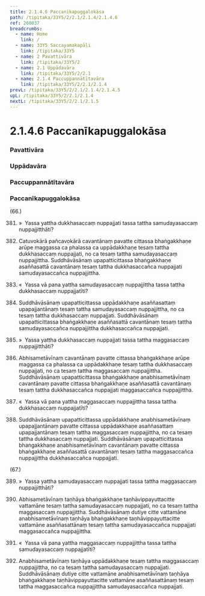 ```yaml
---
title: 2.1.4.6 Paccanīkapuggalokāsa
path: /tipitaka/33Y5/2/2.1/2.1.4/2.1.4.6
ref: 260037
breadcrumbs:
  - name: Home
    link: /
  - name: 33Y5 Saccayamakapāḷi
    link: /tipitaka/33Y5
  - name: 2 Pavattivāra
    link: /tipitaka/33Y5/2
  - name: 2.1 Uppādavāra
    link: /tipitaka/33Y5/2/2.1
  - name: 2.1.4 Paccuppannātītavāra
    link: /tipitaka/33Y5/2/2.1/2.1.4
prevL: /tipitaka/33Y5/2/2.1/2.1.4/2.1.4.5
upL: /tipitaka/33Y5/2/2.1/2.1.4
nextL: /tipitaka/33Y5/2/2.1/2.1.5
---
```


# 2.1.4.6 Paccanīkapuggalokāsa

### Pavattivāra

### Uppādavāra

### Paccuppannātītavāra

### Paccanīkapuggalokāsa

(66.)

381. »  Yassa yattha dukkhasaccaṃ nuppajjati tassa tattha samudayasaccaṃ nuppajjitthāti?

382. Catuvokārā pañcavokārā cavantānaṃ pavatte cittassa bhaṅgakkhaṇe arūpe maggassa ca phalassa ca uppādakkhaṇe tesaṃ tattha dukkhasaccaṃ nuppajjati, no ca tesaṃ tattha samudayasaccaṃ nuppajjittha. Suddhāvāsānaṃ upapatticittassa bhaṅgakkhaṇe asaññasattā cavantānaṃ tesaṃ tattha dukkhasaccañca nuppajjati samudayasaccañca nuppajjittha.

383. «  Yassa vā pana yattha samudayasaccaṃ nuppajjittha tassa tattha dukkhasaccaṃ nuppajjatīti?

384. Suddhāvāsānaṃ upapatticittassa uppādakkhaṇe asaññasattaṃ upapajjantānaṃ tesaṃ tattha samudayasaccaṃ nuppajjittha, no ca tesaṃ tattha dukkhasaccaṃ nuppajjati. Suddhāvāsānaṃ upapatticittassa bhaṅgakkhaṇe asaññasattā cavantānaṃ tesaṃ tattha samudayasaccañca nuppajjittha dukkhasaccañca nuppajjati.

385. »  Yassa yattha dukkhasaccaṃ nuppajjati tassa tattha maggasaccaṃ nuppajjitthāti?

386. Abhisametāvīnaṃ cavantānaṃ pavatte cittassa bhaṅgakkhaṇe arūpe maggassa ca phalassa ca uppādakkhaṇe tesaṃ tattha dukkhasaccaṃ nuppajjati, no ca tesaṃ tattha maggasaccaṃ nuppajjittha. Suddhāvāsānaṃ upapatticittassa bhaṅgakkhaṇe anabhisametāvīnaṃ cavantānaṃ pavatte cittassa bhaṅgakkhaṇe asaññasattā cavantānaṃ tesaṃ tattha dukkhasaccañca nuppajjati maggasaccañca nuppajjittha.

387. «  Yassa vā pana yattha maggasaccaṃ nuppajjittha tassa tattha dukkhasaccaṃ nuppajjatīti?

388. Suddhāvāsānaṃ upapatticittassa uppādakkhaṇe anabhisametāvīnaṃ upapajjantānaṃ pavatte cittassa uppādakkhaṇe asaññasattaṃ upapajjantānaṃ tesaṃ tattha maggasaccaṃ nuppajjittha, no ca tesaṃ tattha dukkhasaccaṃ nuppajjati. Suddhāvāsānaṃ upapatticittassa bhaṅgakkhaṇe anabhisametāvīnaṃ cavantānaṃ pavatte cittassa bhaṅgakkhaṇe asaññasattā cavantānaṃ tesaṃ tattha maggasaccañca nuppajjittha dukkhasaccañca nuppajjati.

(67.)

389. »  Yassa yattha samudayasaccaṃ nuppajjati tassa tattha maggasaccaṃ nuppajjitthāti?

390. Abhisametāvīnaṃ taṇhāya bhaṅgakkhaṇe taṇhāvippayuttacitte vattamāne tesaṃ tattha samudayasaccaṃ nuppajjati, no ca tesaṃ tattha maggasaccaṃ nuppajjittha. Suddhāvāsānaṃ dutiye citte vattamāne anabhisametāvīnaṃ taṇhāya bhaṅgakkhaṇe taṇhāvippayuttacitte vattamāne asaññasattānaṃ tesaṃ tattha samudayasaccañca nuppajjati maggasaccañca nuppajjittha.

391. «  Yassa vā pana yattha maggasaccaṃ nuppajjittha tassa tattha samudayasaccaṃ nuppajjatīti?

392. Anabhisametāvīnaṃ taṇhāya uppādakkhaṇe tesaṃ tattha maggasaccaṃ nuppajjittha, no ca tesaṃ tattha samudayasaccaṃ nuppajjati. Suddhāvāsānaṃ dutiye citte vattamāne anabhisametāvīnaṃ taṇhāya bhaṅgakkhaṇe taṇhāvippayuttacitte vattamāne asaññasattānaṃ tesaṃ tattha maggasaccañca nuppajjittha samudayasaccañca nuppajjati.


